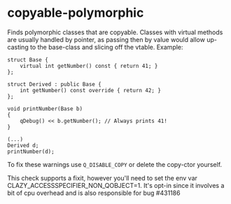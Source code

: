 # copyable-polymorphic

Finds polymorphic classes that are copyable.
Classes with virtual methods are usually handled by pointer, as passing
then by value would allow up-casting to the base-class and slicing off the vtable.
Example:

```
struct Base {
    virtual int getNumber() const { return 41; }
};

struct Derived : public Base {
    int getNumber() const override { return 42; }
};

void printNumber(Base b)
{
    qDebug() << b.getNumber(); // Always prints 41!
}

(...)
Derived d;
printNumber(d);

```

To fix these warnings use `Q_DISABLE_COPY` or delete the copy-ctor yourself.

This check supports a fixit, however you'll need to set the env var
CLAZY_ACCESSSPECIFIER_NON_QOBJECT=1. It's opt-in since it involves a bit of cpu
overhead and is also responsible for bug #431186
